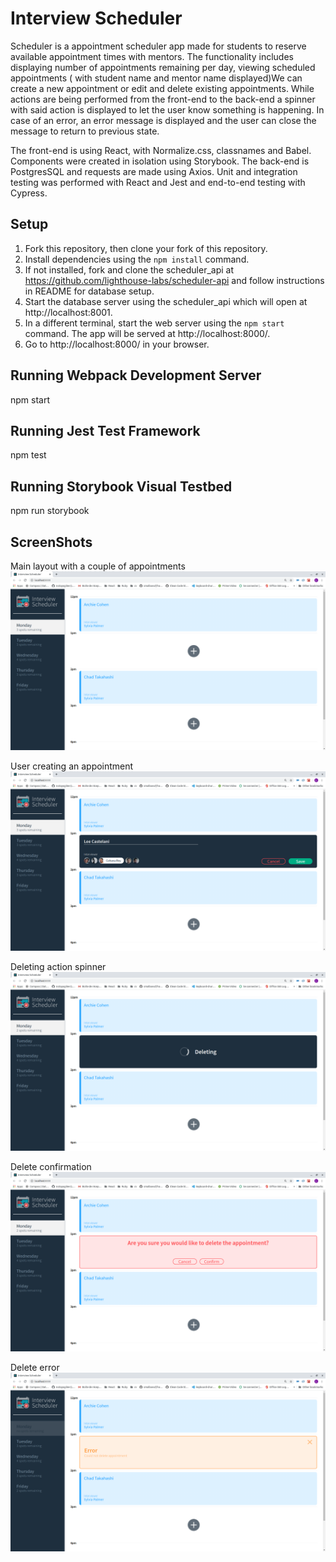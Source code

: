 # Interview Scheduler

Scheduler is a appointment scheduler app made for students to reserve available appointment times with mentors.
The functionality includes displaying number of appointments remaining per day, viewing scheduled appointments ( with student name and mentor name displayed)We can create a new appointment or edit and delete existing appointments. While actions are being performed from the front-end to the back-end a spinner with said action is displayed to let the user know something is happening. In case of an error, an error message is displayed and the user can close the message to return to previous state.

The front-end is using React, with Normalize.css, classnames and Babel. Components were created in isolation using Storybook. The back-end is PostgresSQL and requests are made using Axios. Unit and integration testing was performed with React and Jest and end-to-end testing with Cypress.

## Setup

1. Fork this repository, then clone your fork of this repository.
2. Install dependencies using the `npm install` command. 
3. If not installed, fork and clone the scheduler_api at https://github.com/lighthouse-labs/scheduler-api and follow instructions in README for database setup.
4. Start the database server using the scheduler_api which will open at http://localhost:8001.
5. In a different terminal, start the web server using the `npm start` command. The app will be served at http://localhost:8000/.
6. Go to http://localhost:8000/ in your browser.

## Running Webpack Development Server

npm start

## Running Jest Test Framework

npm test

## Running Storybook Visual Testbed

npm run storybook

## ScreenShots

Main layout with a couple of appointments
!['Main layout with a couple of appointments'](https://github.com/notayogilee/scheduler/blob/master/Screenshots/Layout.png?raw=true)

User creating an appointment
![User creating an appointment"](https://github.com/notayogilee/scheduler/blob/master/Screenshots/User_filled_form.png?raw=true)

Deleting action spinner
!['Deleting action spinner'](https://github.com/notayogilee/scheduler/blob/master/Screenshots/Deleting_action.png?raw=true)

Delete confirmation
!['Delete confirmation'](https://github.com/notayogilee/scheduler/blob/master/Screenshots/Delete_confirmation.png?raw=true)

Delete error
!['Delete error'](https://github.com/notayogilee/scheduler/blob/master/Screenshots/Delete_error.png?raw=true)
